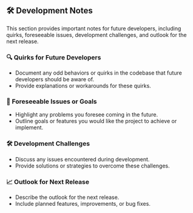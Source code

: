 ## 🛠️ Development Notes

This section provides important notes for future developers, including quirks, foreseeable issues, development challenges, and outlook for the next release.

### 🔍 Quirks for Future Developers
- Document any odd behaviors or quirks in the codebase that future developers should be aware of.
- Provide explanations or workarounds for these quirks.

### 🚧 Foreseeable Issues or Goals
- Highlight any problems you foresee coming in the future.
- Outline goals or features you would like the project to achieve or implement.

### 🛠️ Development Challenges
- Discuss any issues encountered during development.
- Provide solutions or strategies to overcome these challenges.

### 📈 Outlook for Next Release
- Describe the outlook for the next release.
- Include planned features, improvements, or bug fixes.
